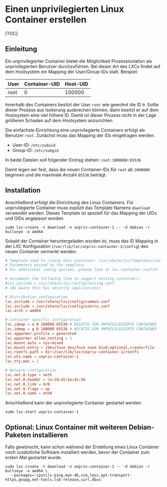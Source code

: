 # Einen unprivilegierten Linux Container erstellen

[TOC]

## Einleitung
Ein unprivilegierter Container bietet die Möglichkeit Prozessisolation als unprivilegierten Benutzer durchzuführen.
Bei dieser Art des LXCs findet auf dem Hostsystem ein Mapping der User/Group-IDs statt.
Beispiel:

| __User__ | __Container-UID__ | __Host-UID__ |
|----------|-------------------|--------------|
| root     | 0                 | 100000       |

Innerhalb des Containers besitzt der User `root` wie gewohnt die ID `0`. Sollte dieser Prozess aus Isolierung ausbrechen
können, dann besitzt er auf dem Hostsystem eine viel höhere ID. Damit ist dieser Prozess nicht in der Lage größeren
Schaden auf dem Hostsystem anzurichten.

Die einfachste Einrichtung eine unprivilegierte Containers erfolgt als Benutzer `root`.
Zunächst muss das Mapping der IDs eingetragen werden.

+ User-ID: `/etc/subuid`
+ Group-ID: `/etc/subgid`

In beide Dateien soll folgender Eintrag stehen: `root:1000000:65536`

Damit legen wir fest, dass die neuen Container-IDs für `root` ab `1000000` beginnen und die maximale Anzahl `65536` beträgt.

## Installation
Anschließend erfolgt die Einrichtung des Linux Containers. Für unprivilegierte Container muss explizit das Template Namens
`download` verwendet werden. Dieses Template ist speziell für das Mapping der UIDs und GIDs angepasst worden.

```shell
sudo lxc-create -t download -n unpriv-container-1 -- -d debian -r bullseye -a amd64
```

Sobald der Container heruntergeladen worden ist, muss das ID Mapping in der LXC Konfiguration (`/var/lib/lxc/unpriv-container-1/config`)
des neuen Container vermerkt werden:

```conf
# Template used to create this container: /usr/share/lxc/templates/lxc-download
# Parameters passed to the template:
# For additional config options, please look at lxc.container.conf(5)

# Uncomment the following line to support nesting containers:
#lxc.include = /usr/share/lxc/config/nesting.conf
# (Be aware this has security implications)

# Distribution configuration
lxc.include = /usr/share/lxc/config/common.conf
lxc.include = /usr/share/lxc/config/userns.conf
lxc.arch = amd64

# Container specific configuration
lxc.idmap = u 0 100000 65536 # WICHTIG FÜR UNPRIVILEGIERTE CONTAINER
lxc.idmap = g 0 100000 65536 # WICHTIG FÜR UNPRIVILEGIERTE CONTAINER
lxc.apparmor.profile = generated
lxc.apparmor.allow_nesting = 1
lxc.mount.auto = sys:mixed
lxc.mount.entry = /dev/fuse dev/fuse none bind,optional,create=file
lxc.rootfs.path = dir:/var/lib/lxc/unpriv-container-1/rootfs
lxc.uts.name = unpriv-container-1
lxc.tty.max = 2

# Network configuration
lxc.net.0.type = veth
lxc.net.0.hwaddr = 5a:18:a5:1e:dc:36
lxc.net.0.link = br0
lxc.net.0.flags = up
lxc.net.0.name = eth0
```

Anschließend kann der unprivilegierte Container gestartet werden:

```shell
sudo lxc-start unpriv-container-1
```

## Optional: Linux Container mit weiteren Debian-Paketen installieren
Falls gewünscht, kann schon während der Erstellung eines Linux Container noch zusätzliche Software installiert werden,
bevor der Container zum ersten Mal gestartet wurde.

```shell
sudo lxc-create -t download -n unpriv-container-1 -- -d debian -r bullseye -a amd64 \
  --packages='iputils-ping,man-db,vim,less,apt-transport-https,gnupg,net-tools,lsb-release,curl,dbus'
```